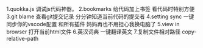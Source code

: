 1.quokka.js 调试js代码神器。
2.bookmarks 给代码加上书签 看代码时特别方便
3.git blame 查看git提交记录 分分钟知道当前代码的提交者
4.setting sync 一键同步你的vscode配置 和所有插件 妈妈再也不用担心我换电脑了
5.view in browser 打开当前html文件 
6.英汉词典 一键翻译英文
7.复制文件相对路径 copy-relative-path